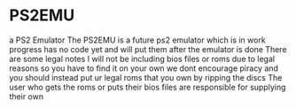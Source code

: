 # PS2EMU
a PS2 Emulator
The PS2EMU is a future ps2 emulator which is in work progress has no code yet and will put them after the emulator is done There are some legal notes I will not be including bios files or roms due to legal reasons so you have to find it on your own we dont encourage piracy and you should instead put ur legal roms that you own by ripping the discs The user who gets the roms or puts their bios files are responsible for supplying their own 
